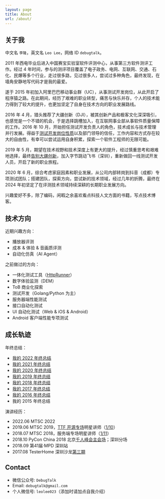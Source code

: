 ```yaml
---
layout: page
title: About
url: /about/
---
```


## 关于我

中文名 `李隆`，英文名 `Leo Lee`，网络 ID `debugtalk`。

2011 年西电毕业后进入中国赛宝实验室软件评测中心，从事第三方软件测评工作。经过 4 年时间，参与的测评项目覆盖了电子政务、电网、互联网、交通、石化、民爆等多个行业，走过很多路，见过很多人，尝试过多种角色，最终发现，在墙角安静地写代码才是我的最爱。

遂于 2015 年初加入阿里巴巴移动事业群（UC），从事测试开发岗位，从此开启了程序猿之路。在此期间，经历了艰难的职业转型，痛苦与快乐并存，个人的技术能力得到了较大的提升，也更加坚定了自身在技术方向的职业发展路线。

2016 年 4 月，猎头推荐了大疆创新（DJI），被其创新产品和极客文化深深吸引，也感觉是一个不错的机会，于是选择跳槽加入，在互联网事业部从事软件质量保障的工作。2016 年 10 月，开始担任测试开发负责人的角色，技术成长与技术管理并行发展。得益于[测试开发岗位性质][1]以及部门领导的信任，工作内容和方式存在较大的自由性，有幸可以尝试运用自身积累，探索一个软件工程师的无限可能。

2019 年 5 月，期望在技术视野和技术深度上有更大的提升，经过慎重思考和艰难地选择，最终[告别大疆创新][2]，加入字节跳动飞书（深圳），重新做回一线测试开发人员，开启了新的职业旅程。

2020 年 6 月，综合考虑家庭因素和职业发展，从公司内部转岗到抖音（成都）专项测试团队；搭建团队，探索方向，尝试新的技术领域，经过几年的折腾，最终在 2024 年初坚定了在评测技术领域持续深耕的长期职业发展方向。

兴趣爱好不多，除了编码，闲暇之余喜欢看点科技人文方面的书籍，写点技术博客。


## 技术方向

近期兴趣方向：

- 播放器评测
- 成本 & 体验 & 音画质评测
- 自动化仿真（AI Agent）

之前做过的方向：

- 一体化测试工具（[HttpRunner]）
- 数字体验监测（DEM）
- ToB 商业化探索
- 测试开发（Golang/Python 为主）
- 服务器端性能测试
- 接口自动化测试
- UI 自动化测试（Web & iOS & Android）
- Android 客户端性能专项测试


## 成长轨迹

年终总结：

- [我的 2022 年终总结](/post/my-2022-summary)
- [我的 2021 年终总结](/post/my-2021-summary)
- [我的 2020 年终总结](/post/my-2020-summary)
- [我的 2019 年终总结](/post/my-2019-summary)
- [我的 2018 年终总结](/post/my-2018-summary)
- [我的 2017 年终总结](/post/my-2017-summary)
- [我的 2016 年终总结](/post/my-2016-summary)
- 我的 2015 年终总结

演讲经历：

- 2022.06 MTSC 2022
- 2019.06 MTSC 2019，[TTF 开源专场][3]明星讲师（[1/10][MTSC2019-rank]）
- 2018.07 MTSC 2018，服务端专场明星讲师（[1/11][MTSC2018-rank]）
- 2018.10 PyCon China 2018 北京[千人峰会主会场][4]；深圳分场
- 2018.09 第41届·MPD 深圳站
- 2017.08 TesterHome 深圳沙龙[第三期][TesterHome-salon-sz-3]


## Contact

- 微信公众号: `DebugTalk`
- Email: `debugtalk@gmail.com`
- 个人微信号: `leolee023`（添加时请加点自我介绍）


[1]: /post/SDET-Value-Measurement
[2]: /post/dji-graduated
[3]: /post/MTSC-2019
[4]: /post/pycon-china-2018
[HttpRunner]: https://github.com/httprunner/httprunner
[TesterHome-salon-sz-3]: https://testerhome.com/topics/9755
[MTSC2019-rank]: https://testerhome.com/topics/20059
[MTSC2018-rank]: https://testerhome.com/topics/15163
